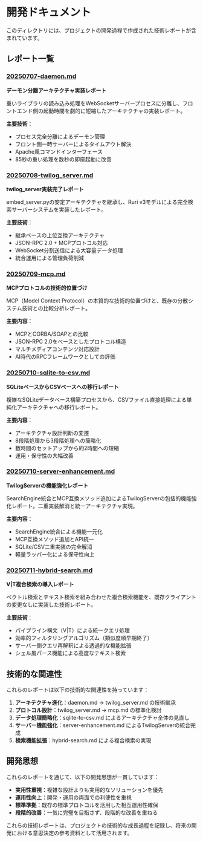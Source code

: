 # 開発ドキュメント

このディレクトリには、プロジェクトの開発過程で作成された技術レポートが含まれています。

## レポート一覧

### [20250707-daemon.md](20250707-daemon.md)
**デーモン分離アーキテクチャ実装レポート**

重いライブラリの読み込み処理をWebSocketサーバープロセスに分離し、フロントエンド側の起動時間を劇的に短縮したアーキテクチャの実装レポート。

**主要技術**：
- プロセス完全分離によるデーモン管理
- フロント側一時サーバーによるタイムアウト解決
- Apache風コマンドインターフェース
- 85秒の重い処理を数秒の即座起動に改善

### [20250708-twilog_server.md](20250708-twilog_server.md)
**twilog_server実装完了レポート**

embed_server.pyの安定アーキテクチャを継承し、Ruri v3モデルによる完全検索サーバーシステムを実装したレポート。

**主要技術**：
- 継承ベースの上位互換アーキテクチャ
- JSON-RPC 2.0 + MCPプロトコル対応
- WebSocket分割送信による大容量データ処理
- 統合運用による管理負荷削減

### [20250709-mcp.md](20250709-mcp.md)
**MCPプロトコルの技術的位置づけ**

MCP（Model Context Protocol）の本質的な技術的位置づけと、既存の分散システム技術との比較分析レポート。

**主要内容**：
- MCPとCORBA/SOAPとの比較
- JSON-RPC 2.0をベースとしたプロトコル構造
- マルチメディアコンテンツ対応設計
- AI時代のRPCフレームワークとしての評価

### [20250710-sqlite-to-csv.md](20250710-sqlite-to-csv.md)
**SQLiteベースからCSVベースへの移行レポート**

複雑なSQLiteデータベース構築プロセスから、CSVファイル直接処理による単純化アーキテクチャへの移行レポート。

**主要内容**：
- アーキテクチャ設計判断の変遷
- 8段階処理から3段階処理への簡略化
- 数時間のセットアップから約2時間への短縮
- 運用・保守性の大幅改善

### [20250710-server-enhancement.md](20250710-server-enhancement.md)
**TwilogServerの機能強化レポート**

SearchEngine統合とMCP互換メソッド追加によるTwilogServerの包括的機能強化レポート。二重実装解消と統一アーキテクチャ実現。

**主要内容**：
- SearchEngine統合による機能一元化
- MCP互換メソッド追加とAPI統一
- SQLite/CSV二重実装の完全解消
- 軽量ラッパー化による保守性向上

### [20250711-hybrid-search.md](20250711-hybrid-search.md)
**V|T複合検索の導入レポート**

ベクトル検索とテキスト検索を組み合わせた複合検索機能を、既存クライアントの変更なしに実装した技術レポート。

**主要技術**：
- パイプライン構文（V|T）による統一クエリ処理
- 効率的フィルタリングアルゴリズム（類似度順早期終了）
- サーバー側クエリ再解釈による透過的な機能拡張
- シェル風パース機能による高度なテキスト検索

## 技術的な関連性

これらのレポートは以下の技術的な関連性を持っています：

1. **アーキテクチャ進化**：daemon.md → twilog_server.md の技術継承
2. **プロトコル設計**：twilog_server.md → mcp.md の標準化検討
3. **データ処理簡略化**：sqlite-to-csv.md によるアーキテクチャ全体の見直し
4. **サーバー機能強化**：server-enhancement.md によるTwilogServerの統合完成
5. **検索機能拡張**：hybrid-search.md による複合検索の実現

## 開発思想

これらのレポートを通じて、以下の開発思想が一貫しています：

- **実用性重視**：複雑な設計よりも実用的なソリューションを優先
- **運用性向上**：開発・運用の両面での利便性を重視
- **標準準拠**：既存の標準プロトコルを活用した相互運用性確保
- **段階的改善**：一気に完璧を目指さず、段階的な改善を重ねる

これらの技術レポートは、プロジェクトの技術的な成長過程を記録し、将来の開発における意思決定の参考資料として活用されます。
